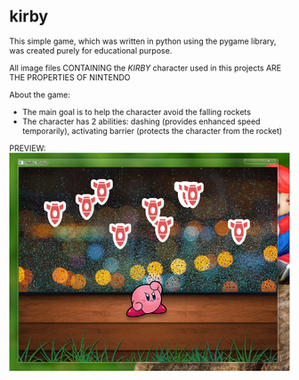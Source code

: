 kirby
=====

This simple game, which was written in python using the pygame library, was created purely for educational purpose.

All image files CONTAINING the *KIRBY* character used in this projects ARE THE PROPERTIES OF NINTENDO

About the game:
  + The main goal is to help the character avoid the falling rockets
  + The character has 2 abilities: dashing (provides enhanced speed temporarily), activating barrier (protects the character from the rocket)

PREVIEW:
  ![alt tag](https://raw.githubusercontent.com/nhat-nguyen/kirby/master/preview.png)
